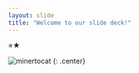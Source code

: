 ```yaml
---
layout: slide
title: "Welcome to our slide deck!"
---
```


⭐︎★

![minertocat](https://octodex.github.com/images/minertocat.png)
{: .center}
